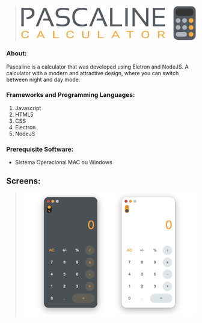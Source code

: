 > ![Logo Pascaline](https://github.com/davibs22/Pascaline/raw/master/readmeFiles/Logo.png)


### About:

Pascaline is a calculator that was developed using Eletron and NodeJS. A calculator with a modern and attractive design, where you can switch between night and day mode.

### Frameworks and Programming Languages:

1. Javascript
2. HTML5
3. CSS
4. Electron
5. NodeJS

### Prerequisite Software:

* Sistema Operacional MAC ou Windows

## Screens:
> ![Screens Pascaline](https://github.com/davibs22/Pascaline/raw/master/readmeFiles/Screens.png)
